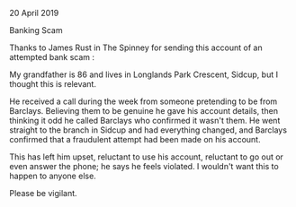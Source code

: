 20 April 2019

Banking Scam

Thanks to James Rust in The Spinney for sending this account of an attempted bank scam :

My grandfather is 86 and lives in Longlands Park Crescent, Sidcup, but I thought this is relevant.

He received a call during the week from someone pretending to be from Barclays. Believing them to be genuine he gave his account details, then thinking it odd he called Barclays who confirmed it wasn't them. He went straight to the branch in Sidcup and had everything changed, and Barclays confirmed that a fraudulent attempt had been made on his account.

This has left him upset, reluctant to use his account, reluctant to go out or even answer the phone; he says he feels violated. I wouldn't want this to happen to anyone else.

Please be vigilant.
